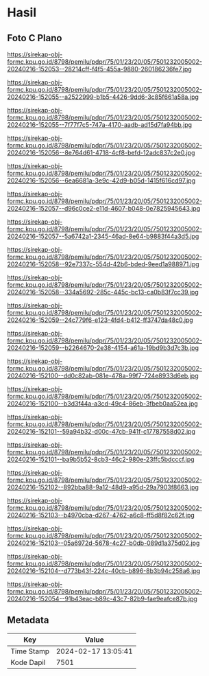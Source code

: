 # Hasil

## Foto C Plano

https://sirekap-obj-formc.kpu.go.id/8798/pemilu/pdpr/75/01/23/20/05/7501232005002-20240216-152053--28214cff-f4f5-455a-9880-260186236fe7.jpg

https://sirekap-obj-formc.kpu.go.id/8798/pemilu/pdpr/75/01/23/20/05/7501232005002-20240216-152055--a2522999-b1b5-4426-9dd6-3c85f661a58a.jpg

https://sirekap-obj-formc.kpu.go.id/8798/pemilu/pdpr/75/01/23/20/05/7501232005002-20240216-152055--7f77f7c5-747a-4170-aadb-ad15d7fa94bb.jpg

https://sirekap-obj-formc.kpu.go.id/8798/pemilu/pdpr/75/01/23/20/05/7501232005002-20240216-152056--8e764d61-4718-4cf8-befd-12adc837c2e0.jpg

https://sirekap-obj-formc.kpu.go.id/8798/pemilu/pdpr/75/01/23/20/05/7501232005002-20240216-152056--6ea6681a-3e9c-42d9-b05d-1415f616cd97.jpg

https://sirekap-obj-formc.kpu.go.id/8798/pemilu/pdpr/75/01/23/20/05/7501232005002-20240216-152057--d96c0ce2-e11d-4607-b048-0e7825945643.jpg

https://sirekap-obj-formc.kpu.go.id/8798/pemilu/pdpr/75/01/23/20/05/7501232005002-20240216-152057--5a6742a1-2345-46ad-8e64-b9883f44a3d5.jpg

https://sirekap-obj-formc.kpu.go.id/8798/pemilu/pdpr/75/01/23/20/05/7501232005002-20240216-152058--92e7337c-554d-42b6-bded-9eed1a988971.jpg

https://sirekap-obj-formc.kpu.go.id/8798/pemilu/pdpr/75/01/23/20/05/7501232005002-20240216-152058--334a5692-285c-445c-bc13-ca0b83f7cc39.jpg

https://sirekap-obj-formc.kpu.go.id/8798/pemilu/pdpr/75/01/23/20/05/7501232005002-20240216-152059--24c779f6-e123-4fd4-b412-ff3747da48c0.jpg

https://sirekap-obj-formc.kpu.go.id/8798/pemilu/pdpr/75/01/23/20/05/7501232005002-20240216-152059--b2264670-2e38-4154-a61a-19bd9b3d7c3b.jpg

https://sirekap-obj-formc.kpu.go.id/8798/pemilu/pdpr/75/01/23/20/05/7501232005002-20240216-152100--dd0c82ab-081e-478a-99f7-724e8933d6eb.jpg

https://sirekap-obj-formc.kpu.go.id/8798/pemilu/pdpr/75/01/23/20/05/7501232005002-20240216-152100--b3d3f44a-a3cd-49c4-86eb-3fbeb0aa52ea.jpg

https://sirekap-obj-formc.kpu.go.id/8798/pemilu/pdpr/75/01/23/20/05/7501232005002-20240216-152101--59a94b32-d00c-47cb-941f-c17787558d02.jpg

https://sirekap-obj-formc.kpu.go.id/8798/pemilu/pdpr/75/01/23/20/05/7501232005002-20240216-152101--ba9b5b52-8cb3-46c2-980e-23ffc5bdcccf.jpg

https://sirekap-obj-formc.kpu.go.id/8798/pemilu/pdpr/75/01/23/20/05/7501232005002-20240216-152102--892bba88-9a12-48d9-a95d-29a7903f8663.jpg

https://sirekap-obj-formc.kpu.go.id/8798/pemilu/pdpr/75/01/23/20/05/7501232005002-20240216-152103--b4970cba-d267-4762-a6c8-ff5d8f82c62f.jpg

https://sirekap-obj-formc.kpu.go.id/8798/pemilu/pdpr/75/01/23/20/05/7501232005002-20240216-152103--05a6972d-5678-4c27-b0db-089d1a375d02.jpg

https://sirekap-obj-formc.kpu.go.id/8798/pemilu/pdpr/75/01/23/20/05/7501232005002-20240216-152104--d773b43f-224c-40cb-b896-8b3b94c258a6.jpg

https://sirekap-obj-formc.kpu.go.id/8798/pemilu/pdpr/75/01/23/20/05/7501232005002-20240216-152054--91b43eac-b89c-43c7-82b9-fae9eafce87b.jpg


## Metadata

| Key        | Value               |
| ---------- | ------------------- |
| Time Stamp | 2024-02-17 13:05:41 |
| Kode Dapil | 7501                |



